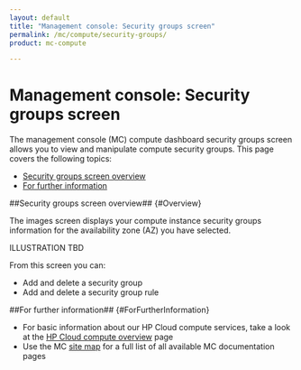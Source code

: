 ```yaml
---
layout: default
title: "Management console: Security groups screen"
permalink: /mc/compute/security-groups/
product: mc-compute

---
```

# Management console: Security groups screen

The management console (MC) compute dashboard security groups screen allows you to view and manipulate compute security groups.  This page covers the following topics:

* [Security groups screen overview](#Overview)
* [For further information](#ForFurtherInformation)

##Security groups screen overview## {#Overview}

The images screen displays your compute instance security groups information for the availability zone (AZ) you have selected.

ILLUSTRATION TBD

From this screen you can:

* Add and delete a security group
* Add and delete a security group rule

##For further information## {#ForFurtherInformation}

* For basic information about our HP Cloud compute services, take a look at the [HP Cloud compute overview](/compute/) page
* Use the MC [site map](/mc/sitemap) for a full list of all available MC documentation pages

